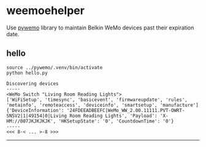 # weemoehelper


Use [pywemo][pywemo] library to maintain Belkin WeMo devices past their expiration date.

## hello

```shell
source ../pywemo/.venv/bin/activate
python hello.py
```

```
Discovering devices
-----
<WeMo Switch "Living Room Reading Lights">
['WiFiSetup', 'timesync', 'basicevent', 'firmwareupdate', 'rules', 'metainfo', 'remoteaccess', 'deviceinfo', 'smartsetup', 'manufacture']
{'DeviceInformation': '24FDEEADBEEFC|WeMo_WW_2.00.11111.PVT-OWRT-SNSV2|1|49154|0|Living Room Reading Lights', 'Payload': 'X-HM://007JKJKJKJK', 'HKSetupState': '0', 'CountdownTime': '0'}
-----
<<< 8-< ... >-8 >>>
```



---
[pywemo]: https://github.com/pywemo/pywemo
